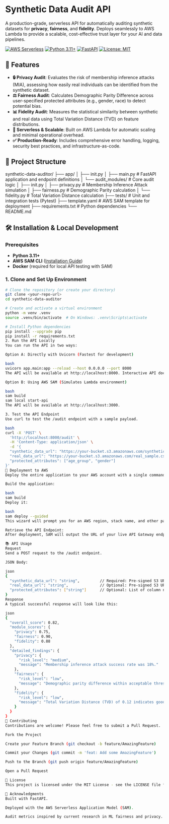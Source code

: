 # Synthetic Data Audit API

A production-grade, serverless API for automatically auditing synthetic datasets for **privacy**, **fairness**, and **fidelity**. Deploys seamlessly to AWS Lambda to provide a scalable, cost-effective trust layer for your AI and data pipelines.

[![AWS Serverless](https://img.shields.io/badge/AWS-Serverless-FF9900?logo=amazonaws)](https://aws.amazon.com/serverless/)
[![Python 3.11+](https://img.shields.io/badge/Python-3.11%2B-blue?logo=python)](https://www.python.org/)
[![FastAPI](https://img.shields.io/badge/Framework-FastAPI-009688?logo=fastapi)](https://fastapi.tiangolo.com/)
[![License: MIT](https://img.shields.io/badge/License-MIT-yellow.svg)](https://opensource.org/licenses/MIT)

## 🚀 Features

- **🔒 Privacy Audit**: Evaluates the risk of membership inference attacks (MIA), assessing how easily real individuals can be identified from the synthetic dataset.
-  **⚖️ Fairness Audit**: Calculates Demographic Parity Difference across user-specified protected attributes (e.g., gender, race) to detect potential bias.
-  **📊 Fidelity Audit**: Measures the statistical similarity between synthetic and real data using Total Variation Distance (TVD) on feature distributions.
-  **🤖 Serverless & Scalable**: Built on AWS Lambda for automatic scaling and minimal operational overhead.
-  **✅ Production-Ready**: Includes comprehensive error handling, logging, security best practices, and infrastructure-as-code.

## 📁 Project Structure
synthetic-data-auditor/
├── app/
│ ├── init.py
│ ├── main.py # FastAPI application and endpoint definitions
│ └── audit_modules/ # Core audit logic
│ ├── init.py
│ ├── privacy.py # Membership Inference Attack simulation
│ ├── fairness.py # Demographic Parity calculation
│ └── fidelity.py # Total Variation Distance calculation
├── tests/ # Unit and integration tests (Pytest)
├── template.yaml # AWS SAM template for deployment
├── requirements.txt # Python dependencies
└── README.md


## 🛠️ Installation & Local Development

### Prerequisites

- **Python 3.11+**
- **AWS SAM CLI** ([Installation Guide](https://docs.aws.amazon.com/serverless-application-model/latest/developerguide/install-sam-cli.html))
- **Docker** (required for local API testing with SAM)

### 1. Clone and Set Up Environment

```bash
# Clone the repository (or create your directory)
git clone <your-repo-url>
cd synthetic-data-auditor

# Create and activate a virtual environment
python -m venv .venv
source .venv/bin/activate  # On Windows: .venv\Scripts\activate

# Install Python dependencies
pip install --upgrade pip
pip install -r requirements.txt
2. Run the API Locally
You can run the API in two ways:

Option A: Directly with Uvicorn (Fastest for development)

bash
uvicorn app.main:app --reload --host 0.0.0.0 --port 8000
The API will be available at http://localhost:8000. Interactive API docs (Swagger UI) will be at http://localhost:8000/docs.

Option B: Using AWS SAM (Simulates Lambda environment)

bash
sam build
sam local start-api
The API will be available at http://localhost:3000.

3. Test the API Endpoint
Use curl to test the /audit endpoint with a sample payload.

bash
curl -X 'POST' \
  'http://localhost:8000/audit' \
  -H 'Content-Type: application/json' \
  -d '{
  "synthetic_data_url": "https://your-bucket.s3.amazonaws.com/synthetic_sample.csv",
  "real_data_url": "https://your-bucket.s3.amazonaws.com/real_sample.csv",
  "protected_attributes": ["age_group", "gender"]
}'
🚀 Deployment to AWS
Deploy the entire application to your AWS account with a single command. The AWS SAM CLI handles packaging and creating all necessary resources (Lambda, API Gateway, IAM roles).

Build the application:

bash
sam build
Deploy it:

bash
sam deploy --guided
This wizard will prompt you for an AWS region, stack name, and other parameters. This only needs to be run once.

Retrieve the API Endpoint:
After deployment, SAM will output the URL of your live API Gateway endpoint. Use this URL in your applications.

📚 API Usage
Request
Send a POST request to the /audit endpoint.

JSON Body:

json
{
  "synthetic_data_url": "string",         // Required: Pre-signed S3 URL to a CSV file
  "real_data_url": "string",              // Optional: Pre-signed S3 URL for fidelity checks
  "protected_attributes": ["string"]      // Optional: List of column names for bias analysis
}
Response
A typical successful response will look like this:

json
{
  "overall_score": 0.82,
  "module_scores": {
    "privacy": 0.75,
    "fairness": 0.90,
    "fidelity": 0.88
  },
  "detailed_findings": {
    "privacy": {
      "risk_level": "medium",
      "message": "Membership inference attack success rate was 18%."
    },
    "fairness": {
      "risk_level": "low",
      "message": "Demographic parity difference within acceptable threshold (< 0.05) for all specified attributes."
    },
    "fidelity": {
      "risk_level": "low",
      "message": "Total Variation Distance (TVD) of 0.12 indicates good statistical alignment with real data."
    }
  }
}
🤝 Contributing
Contributions are welcome! Please feel free to submit a Pull Request.

Fork the Project

Create your Feature Branch (git checkout -b feature/AmazingFeature)

Commit your Changes (git commit -m 'feat: Add some AmazingFeature')

Push to the Branch (git push origin feature/AmazingFeature)

Open a Pull Request

📜 License
This project is licensed under the MIT License - see the LICENSE file for details.

🙏 Acknowledgments
Built with FastAPI.

Deployed with the AWS Serverless Application Model (SAM).

Audit metrics inspired by current research in ML fairness and privacy.

